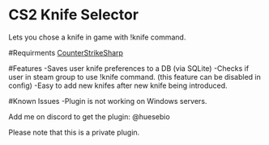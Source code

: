 # CS2 Knife Selector
Lets you chose a knife in game with !knife command.

#Requirments
[CounterStrikeSharp](https://github.com/roflmuffin/CounterStrikeSharp)

#Features
-Saves user knife preferences to a DB (via SQLite)
-Checks if user in steam group to use !knife command. (this feature can be disabled in config)
-Easy to add new knifes after new knife being introduced.

#Known Issues
-Plugin is not working on Windows servers.

Add me on discord to get the plugin: @huesebio

Please note that this is a private plugin.
